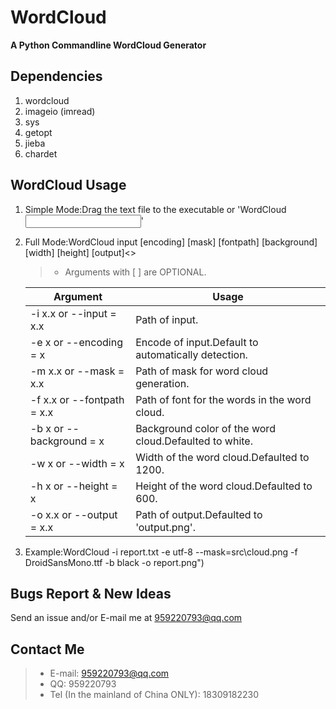 # WordCloud
<b>A Python Commandline WordCloud Generator</b>

## Dependencies
1. wordcloud
2. imageio (imread)
3. sys
4. getopt
5. jieba
6. chardet

## WordCloud Usage
1. Simple Mode:Drag the text file to the executable or 'WordCloud <input>'

2. Full Mode:WordCloud input [encoding] [mask] [fontpath] [background] [width] [height] [output]<>

    > - Arguments with [ ] are OPTIONAL.

    Argument | Usage
    ------------ | -------------
    -i x.x or --input      = x.x | Path of input.
    -e x   or --encoding   = x | Encode of input.Default to automatically detection.
    -m x.x or --mask       = x.x | Path of mask for word cloud generation.
    -f x.x or --fontpath   = x.x | Path of font for the words in the word cloud.
    -b x   or --background = x | Background color of the word cloud.Defaulted to white.
    -w x   or --width      = x | Width of the word cloud.Defaulted to 1200.
    -h x   or --height     = x | Height of the word cloud.Defaulted to 600.
    -o x.x or --output     = x.x | Path of output.Defaulted to 'output.png'.

3. Example:WordCloud -i report.txt -e utf-8 --mask=src\cloud.png -f DroidSansMono.ttf -b black -o report.png")

## Bugs Report & New Ideas
Send an issue and/or E-mail me at 959220793@qq.com

## Contact Me
> - E-mail: 959220793@qq.com
> - QQ: 959220793
> - Tel (In the mainland of China ONLY): 18309182230
